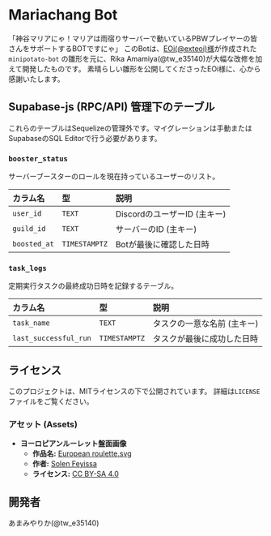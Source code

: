 # Mariachang Bot

「神谷マリアにゃ！マリアは雨宿りサーバーで動いているPBWプレイヤーの皆さんをサポートするBOTですにゃ」
このBotは、[EOi(@exteoi)様](https://note.com/exteoi/n/n0ea64e258797)が作成された `minipotato-bot` の雛形を元に、Rika Amamiya(@tw_e35140)が大幅な改修を加えて開発したものです。
素晴らしい雛形を公開してくださったEOi様に、心から感謝いたします。

## Supabase-js (RPC/API) 管理下のテーブル

これらのテーブルはSequelizeの管理外です。マイグレーションは手動またはSupabaseのSQL Editorで行う必要があります。

### `booster_status`

サーバーブースターのロールを現在持っているユーザーのリスト。

| カラム名 | 型 | 説明 |
| :--- | :--- | :--- |
| `user_id` | `TEXT` | DiscordのユーザーID (主キー) |
| `guild_id` | `TEXT` | サーバーのID (主キー) |
| `boosted_at`| `TIMESTAMPTZ`| Botが最後に確認した日時 |

### `task_logs`

定期実行タスクの最終成功日時を記録するテーブル。

| カラム名 | 型 | 説明 |
| :--- | :--- | :--- |
| `task_name` | `TEXT` | タスクの一意な名前 (主キー) |
| `last_successful_run` | `TIMESTAMPTZ` | タスクが最後に成功した日時 |

## ライセンス

このプロジェクトは、MITライセンスの下で公開されています。
詳細は`LICENSE`ファイルをご覧ください。

### アセット (Assets)

- **ヨーロピアンルーレット盤面画像**
  - **作品名:** [European roulette.svg](https://commons.wikimedia.org/wiki/File:European_roulette.svg)
  - **作者:** [Solen Feyissa](https://commons.wikimedia.org/wiki/User:Solen_f)
  - **ライセンス:** [CC BY-SA 4.0](https://creativecommons.org/licenses/by-sa/4.0/deed.ja)

## 開発者

あまみやりか(@tw_e35140)
